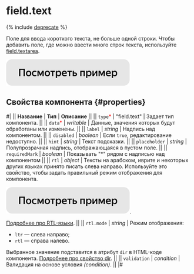 # field.text

{% include [deprecate](../../_includes/deprecate.md) %}

Поле для ввода короткого текста, не больше одной строки. Чтобы добавить поле, где можно ввести много строк текста, используйте [field.textarea](field.textarea.md).

[![Посмотреть пример в песочнице](../_images/buttons/view-example.svg)](https://ya.cc/t/xJlqYE033twmeg)

## Свойства компонента {#properties}

#|
|| **Название** | **Тип** | **Описание** ||
|| `type`<span style="color: red">\*</span> | "field.text" | Задает тип компонента. ||
|| `data`<span style="color: red">\*</span> | _writable_ | Данные, значения которых будут обработаны или изменены. ||
|| `label` | _string_ | Надпись над компонентом. ||
|| `disabled` | _boolean_ | Если `true`, редактирование недоступно. ||
|| `hint` | _string_ | Текст подсказки. ||
|| `placeholder` | _string_ | Полупрозрачная надпись, отображающаяся в пустом поле. ||
|| `requiredMark` | _boolean_ | Показывать "\*" рядом с надписью над компонентом ||
|| `rtl` | _object_ | Тексты на арабском, иврите и некоторых других языках принято писать слева направо. Используйте это свойство, чтобы задать правильный режим отображения для компонента.

[![Посмотреть пример в песочнице](../_images/buttons/view-example.svg)](https://ya.cc/t/UExGq8IQ3tz4Yo).

[Подробнее про RTL-языки](https://www.w3.org/International/questions/qa-scripts).
||
|| `rtl.mode` | _string_ | Режим отображения:

- `ltr` — слева направо;
- `rtl` — справа налево.

Выбранное значение подставится в атрибут `dir` в HTML-коде компонента. [Подробнее про свойство dir](https://www.w3.org/International/questions/qa-html-dir). ||
|| `validation` | _condition_ | Валидация на основе условия _(condition)_. ||
|#

